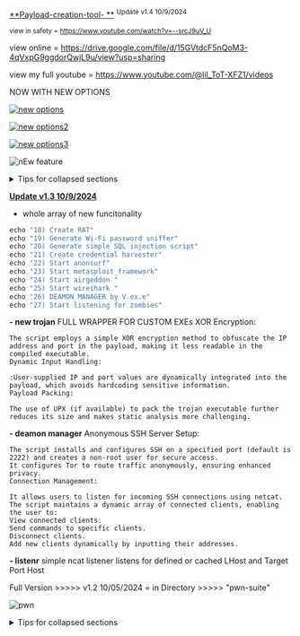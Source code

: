 <ins>**Payload-creation-tool-
**</ins>
<sup>Update v1.4 10/9/2024</sup>

<sup> view in safety = https://www.youtube.com/watch?v=--srcJ9uV_U </sup>

 view online = https://drive.google.com/file/d/15GVtdcF5nQoM3-4qVxpG9ggdorQwjL9u/view?usp=sharing 

view my full youtube = https://www.youtube.com/@lil_ToT-XFZ1/videos




NOW WITH NEW OPTIONS 

<ins>![new options](https://github.com/user-attachments/assets/1cd25316-550e-4820-8d22-6d03228a043f)</ins>

<ins>![new options2](https://github.com/user-attachments/assets/90bc55ac-5eb3-4b51-bf0c-143dec1f6459)</ins>

<ins>![new options3](https://github.com/user-attachments/assets/90a39fba-db2e-4b3a-9008-3a83682abf98)</ins>



![nEw feature](https://github.com/user-attachments/assets/db4ac148-6aa7-4154-b25a-47783df02af6)


<details>

<summary>Tips for collapsed sections</summary>

### How to start the script

```ruby
##IN THE BASH TERMINAL WITHIN THE SCRIPTS FOLDER
chmod +x ./pwn-suite.sh
###TO RUN THE SCRIPT
bash
Copy code
./pwn-suite.sh

## Feel free to customize and expand the script to suit your needs!
You can add text within a collapsed section.

##to write in it
nano pwn-suite.sh
##or use following to view into it
cat pwn-suite.sh
```

</details>

<ins>**Update v1.3 10/9/2024**</ins>

- whole array of new funcitonality
```ruby
echo "18) Create RAT"
echo "19) Generate Wi-Fi password sniffer"
echo "20) Generate simple SQL injection script"
echo "21) Create credential harvester"
echo "22) Start anonsurf"
echo "23) Start metasploit_framework"
echo "24) Start airgeddon "
echo "25) Start wireshark "
echo "26) DEAMON MANAGER by V.ex.e"
echo "27) Start listening for zombies"
```
  
**- new trojan**
    FULL WRAPPER FOR CUSTOM EXEs
   XOR Encryption:

    The script employs a simple XOR encryption method to obfuscate the IP address and port in the payload, making it less readable in the compiled executable.
    Dynamic Input Handling:
  
    :User-supplied IP and port values are dynamically integrated into the payload, which avoids hardcoding sensitive information.
    Payload Packing:
  
    The use of UPX (if available) to pack the trojan executable further reduces its size and makes static analysis more challenging.

**- deamon manager**
    Anonymous SSH Server Setup:
  
    The script installs and configures SSH on a specified port (default is 2222) and creates a non-root user for secure access.
    It configures Tor to route traffic anonymously, ensuring enhanced privacy.
    Connection Management:
    
    It allows users to listen for incoming SSH connections using netcat.
    The script maintains a dynamic array of connected clients, enabling the user to:
    View connected clients.
    Send commands to specific clients.
    Disconnect clients.
    Add new clients dynamically by inputting their addresses.


**- listenr**
    simple ncat listener
    listens for defined or cached LHost and Target Port Host


Full Version >>>>> v1.2 10/05/2024 = in Directory >>>>> "pwn-suite"


![pwn](https://github.com/user-attachments/assets/85bd6181-07cb-4614-b08a-bf6a14961205)



<details>

<summary>Tips for collapsed sections</summary>

### Option description
./pwn-suite.sh - README
This Bash script provides a variety of payload generation tools with advanced obfuscation techniques. It integrates multiple features such as reverse shells, keyloggers, and obfuscated DLL/EXE payloads, all designed to bypass detection mechanisms. Below is a list of the functionalities and the corresponding obfuscation techniques used.

Features & Obfuscation Methods
1. Manual Obfuscated DLL Generation
Function: generate_obfuscated_dll()
Obfuscation: Randomized class and function names, with dynamic variable obfuscation for added complexity.
2. DLL Generation using msfvenom with Encoding
Function: generate_dll_with_msfvenom()
Obfuscation: Payload encoding via x86/shikata_ga_nai and Base64 encoding.
3. Encrypted EXE Loader
Function: create_encrypted_loader()
Obfuscation: AES-256 encryption for the payload and a self-decrypting PowerShell loader.
4. Ncat Reverse Shell with Persistence
Function: create_ncat_reverse_shell()
Obfuscation: Randomized sleep intervals for stealth and persistent reconnection attempts.
5. PowerShell Reverse Shell with Advanced Obfuscation
Function: create_powershell_reverse_shell()
Obfuscation: PowerShell command obfuscation using Base64 encoding with IEX injection.
6. Batch Reverse Shell with Dynamic Variable Names
Function: create_batch_reverse_shell()
Obfuscation: Dynamic environment variable usage and randomized sleep periods.
7. Python Reverse Shell with Dynamic Encoding
Function: create_python_reverse_shell()
Obfuscation: Base64-encoded Python commands for payload obfuscation.
8. Advanced Keylogger
Function: generate_keylogger()
Obfuscation: Keystrokes are encoded using Base64 before being logged for minimal detection.
9. Trojan Executable with Obfuscation
Function: generate_trojan_executable()
Obfuscation: Simple wrapper around a benign executable to hide the payload.
Updated v1.3 = Full wrapper around a benign executable to hide the payload. Fully obfuscated Payload generation and wrapping around custom EXE
11. Phishing Page with Embedded JavaScript
Function: create_phishing_page()
Obfuscation: The phishing page dynamically redirects users to a malicious URL after credentials are captured.
12. Windows Service Payload with Encrypted Storage
Function: generate_windows_service_payload()
Obfuscation: Windows service created with AES-256 encrypted payload storage.
13. USB Exploitation Payload with Autorun
Function: create_usb_exploitation_payload()
Obfuscation: Embedded autorun functionality for automatic execution from USB.
14. Reverse HTTPS Payload with Obfuscation
Function: generate_reverse_https_payload()
Obfuscation: Payload obfuscated via Base64 encoding and HTTPS communication.
15. Persistence via Windows Registry
Function: create_persistence_payload()
Obfuscation: Payload persistence achieved through Windows Registry modification.
16. Fake Update Payload
Function: generate_fake_update_payload()
Obfuscation: Simulated system update, meant to distract the user while malicious actions are performed.
17. Process Injection Payload
Function: create_process_injection_payload()
Obfuscation: Injects a DLL into a target process with manual error handling for stealth.
18. Stealthy Network Scanning Payload
Function: generate_network_scanning_payload()
Obfuscation: Uses nmap stealth scanning to avoid detection while scanning the network.
Additional Notes
Rainbow Art: The script displays a colorful Kali dragon logo at the beginning using dynamic ANSI color codes for a cool visual effect.
Dependency Checks: The script automatically checks and installs dependencies like gcc, mingw-w64, and msfvenom to ensure smooth operation on different systems.
Setup Instructions
Clone this repository.
bash
Copy code
git clone https://github.com/V-ex-e/PWN-SUITE-by-V.ex.e/
cd payload-generator

Make the script executable.
bash
Copy code
chmod +x ./pwn-suite.sh
Run the script.
bash
Copy code
./pwn-suite.sh
Feel free to customize and expand the script to suit your needs!
You can add text within a collapsed section.


</details>

